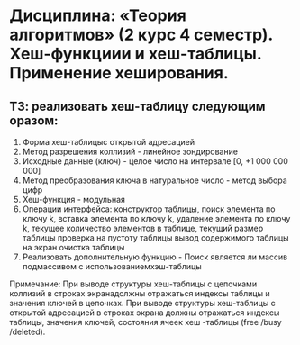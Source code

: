 # Дисциплина: «Теория алгоритмов» (2 курс 4 семестр). Хеш-функциии и хеш-таблицы. Применение хеширования.
## ТЗ: реализовать хеш-таблицу следующим оразом:

1. Форма хеш-таблицыс открытой адресацией
2. Метод разрешения коллизий - линейное зондирование
3. Исходные данные (ключ) - целое число на интервале [0, +1 000 000 000]
4. Метод преобразования ключа в натуральное число - метод выбора цифр
5. Хеш-функция - модульная
6. Операции интерфейса:
   конструктор таблицы,
  поиск элемента по
  ключу k,
  вставка элемента по ключу k,
  удаление элемента по ключу k,
  текущее количество элементов в таблице,
  текущий размер таблицы
  проверка на пустоту таблицы
  вывод содержимого таблицы на экран
  очистка таблицы
7. Реализовать дополнительную функцию - Поиск является ли массив подмассивом с использованиемхэш-таблицы

Примечание:
При выводе структуры хеш-таблицы с цепочками коллизий в строках экранадолжны отражаться индексы таблицы и значения ключей в цепочках. При выводе структуры
хеш-таблицы с открытой адресацией в строках экрана должны отражаться индексы таблицы, значения ключей, состояния ячеек хеш -таблицы (free /busy /deleted).
